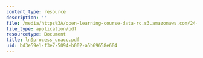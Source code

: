 ```yaml
---
content_type: resource
description: ''
file: /media/https%3A/open-learning-course-data-rc.s3.amazonaws.com/24-951-introduction-to-syntax-fall-2003/bd3e59e1f3e75094b002a5b69658e604_ln9process_unacc.pdf
file_type: application/pdf
resourcetype: Document
title: ln9process_unacc.pdf
uid: bd3e59e1-f3e7-5094-b002-a5b69658e604
---
```

